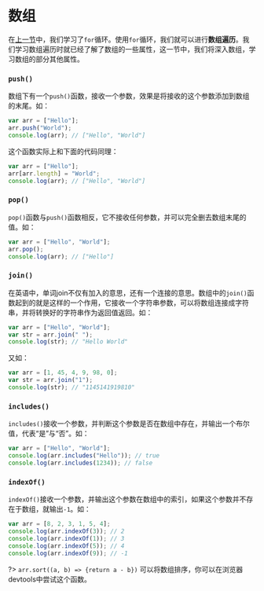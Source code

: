 # 数组

在[上一节](/js-tutorial/7.md)中，我们学习了`for`循环。使用`for`循环，我们就可以进行**数组遍历**。我们学习数组遍历时就已经了解了数组的一些属性，这一节中，我们将深入数组，学习数组的部分其他属性。

### `push()`

数组下有一个`push()`函数，接收一个参数，效果是将接收的这个参数添加到数组的末尾。如：

```js
var arr = ["Hello"];
arr.push("World");
console.log(arr); // ["Hello", "World"]
```

这个函数实际上和下面的代码同理：

```js
var arr = ["Hello"];
arr[arr.length] = "World";
console.log(arr); // ["Hello", "World"]
```

### `pop()`

`pop()`函数与`push()`函数相反，它不接收任何参数，并可以完全删去数组末尾的值。如：

```js
var arr = ["Hello", "World"];
arr.pop();
console.log(arr); // ["Hello"]
```

### `join()`

在英语中，单词join不仅有加入的意思，还有一个连接的意思。数组中的`join()`函数起到的就是这样的一个作用，它接收一个字符串参数，可以将数组连接成字符串，并将转换好的字符串作为返回值返回。如：

```js
var arr = ["Hello", "World"];
var str = arr.join(" ");
console.log(str); // "Hello World"
```

又如：

```js
var arr = [1, 45, 4, 9, 98, 0];
var str = arr.join("1");
console.log(str); // "1145141919810"
```

### `includes()`

`includes()`接收一个参数，并判断这个参数是否在数组中存在，并输出一个布尔值，代表“是”与“否”。如：

```js
var arr = ["Hello", "World"];
console.log(arr.includes("Hello")); // true
console.log(arr.includes(1234)); // false
```

### `indexOf()`

`indexOf()`接收一个参数，并输出这个参数在数组中的索引，如果这个参数并不存在于数组，就输出`-1`。如：

```js
var arr = [8, 2, 3, 1, 5, 4];
console.log(arr.indexOf(3)); // 2
console.log(arr.indexOf(1)); // 3
console.log(arr.indexOf(5)); // 4
console.log(arr.indexOf(9)); // -1
```

?> `arr.sort((a, b) => {return a - b})` 可以将数组排序，你可以在浏览器devtools中尝试这个函数。
